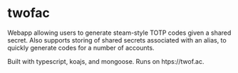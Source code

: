 # twofac

Webapp allowing users to generate steam-style TOTP codes given a shared secret. 
Also supports storing of shared secrets associated with an alias, to quickly 
generate codes for a number of accounts.

Built with typescript, koajs, and mongoose. Runs on htps://twof.ac.